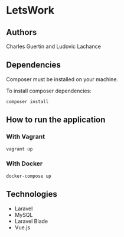 # LetsWork
	
## Authors
Charles Guertin and Ludovic Lachance

## Dependencies

Composer must be installed on your machine.

To install composer dependencies:
```
composer install
```

## How to run the application

### With Vagrant

```
vagrant up
```

### With Docker

```
docker-compose up
```

## Technologies

- Laravel
- MySQL
- Laravel Blade
- Vue.js
